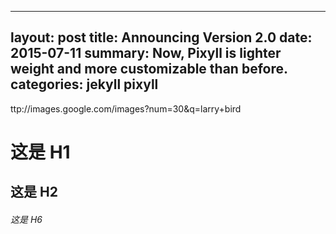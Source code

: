 
---
layout:     post
title:      Announcing Version 2.0
date:       2015-07-11
summary:    Now, Pixyll is lighter weight and more customizable than before.
categories: jekyll pixyll
---


ttp://images.google.com/images?num=30&amp;q=larry+bird

# 这是 H1

## 这是 H2

###### 这是 H6